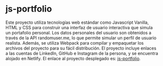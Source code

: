 # js-portfolio


Este proyecto utiliza tecnologías web estándar como Javascript Vanilla, HTML y CSS para construir una interfaz de usuario interactiva que simula un portafolio personal. Los datos personales del usuario son obtenidos a través de la API randomuser.me, lo que permite simular un perfil de usuario realista. Además, se utiliza Webpack para compilar y empaquetar los archivos del proyecto para su fácil distribución. El proyecto incluye enlaces a las cuentas de LinkedIn, GitHub e Instagram de la persona, y se encuentra alojado en Netlify. El enlace al proyecto desplegado es: [js-portfolio](https://degiraldod-js-portfolio.netlify.app/).

